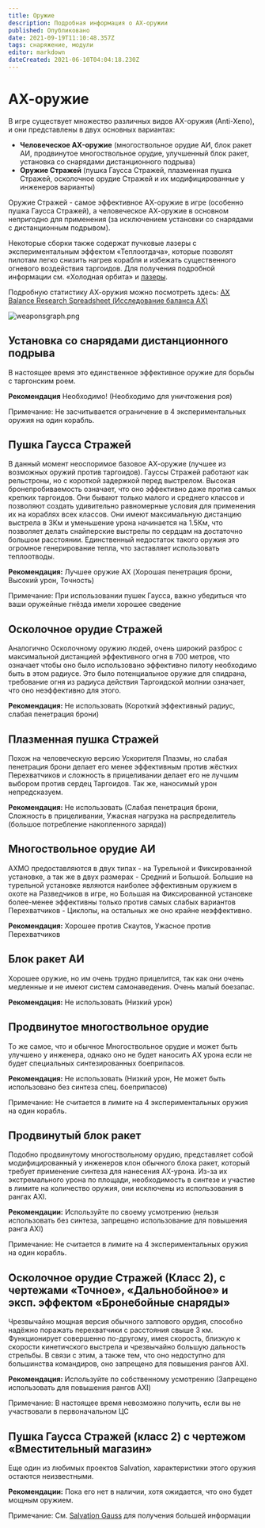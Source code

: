 ```yaml
---
title: Оружие
description: Подробная информация о AX-оружии
published: Опубликовано
date: 2021-09-19T11:10:48.357Z
tags: снаряжение, модули
editor: markdown
dateCreated: 2021-06-10T04:04:18.230Z
---
```


# АХ-оружие
В игре существует множество различных видов AX-оружия (Anti-Xeno), и они представлены в двух основных вариантах:

- **Человеческое AX-оружие** (многоствольное орудие АИ, блок ракет АИ, продвинутое многоствольное орудие, улучшенный блок ракет, установка со снарядами дистанционного подрыва)
- **Оружие Стражей** (пушка Гаусса Стражей, плазменная пушка Стражей, осколочное орудие Стражей и их модифицированные у инженеров варианты)

Оружие Стражей - самое эффективное АХ-оружие в игре (особенно пушка Гаусса Стражей), а человеческое АХ-оружие в основном непригодно для применения (за исключением установки со снарядами с дистанционным подрывом).

Некоторые сборки также содержат пучковые лазеры с экспериментальным эффектом «Теплоотдача», которые позволят пилотам легко снизить нагрев корабля и избежать существенного огневого воздействия таргоидов. Для получения подробной информации см. «Холодная орбита» и [лазеры](/en/lasers).

Подробную статистику АХ-оружия можно посмотреть здесь: [AX Balance Research Spreadsheet (Исследование баланса АХ)](https://docs.google.com/spreadsheets/d/1kNZwBn16nYcrqpaua08VQb_ea3PF9SYcO-1IWivPZsA/edit#gid=1860633931)

![weaponsgraph.png](/img/weaponsgraph.png)

## Установка со снарядами дистанционного подрыва

В настоящее время это единственное эффективное оружие для борьбы с таргонским роем.

**Рекомендация** Необходимо! (Необходимо для уничтожения роя)

Примечание: Не засчитывается ограничение в 4 экспериментальных оружия на один корабль.

## Пушка Гаусса Стражей

В данный момент неоспоримое базовое АХ-оружие (лучшее из возможных оружий против таргоидов). Гауссы Стражей работают как рельстроны, но с короткой задержкой перед выстрелом. Высокая бронепробиваемость означает, что оно эффективно даже против самых крепких таргоидов. Они бывают только малого и среднего классов и позволяют создать удивительно равномерные условия для применения их на кораблях всех классов. Они имеют максимальную дистанцию выстрела в 3Км и уменьшение урона начинается на 1.5Км, что позволяет делать снайперские выстрелы по сердцам на достаточно большом расстоянии. Единственный недостаток такого оружия это огромное генерирование тепла, что заставляет использовать теплоотводы.

**Рекомендация:** Лучшее оружие AX (Хорошая пенетрация брони, Высокий урон, Точность)

Примечание: При использовании пушек Гаусса, важно убедиться что ваши оружейные гнёзда имели хорошее сведение

## Осколочное орудие Стражей

Аналогично Осколочному оружию людей, очень широкий разброс с максимальной дистанцией эффективного огня в 700 метров, что означает чтобы оно было использовано эффективно пилоту необходимо быть в этом радиусе. Это было потенциальное оружие для спидрана, требование огня из радиуса действия Таргоидской молнии означает, что оно неэффективно для этого.

**Рекомендация:** Не использовать (Короткий эффективный радиус, слабая пенетрация брони)

## Плазменная пушка Стражей

Похож на человеческую версию Ускорителя Плазмы, но слабая пенетрация брони делает его менее эффективным против жёстких Перехватчиков и сложность в прицеливании делает его не лучшим выбором против сердец Таргоидов. Так же, наносимый урон непредсказуем.

**Рекомендация:** Не использовать (Слабая пенетрация брони, Сложность в прицеливании, Ужасная нагрузка на распределитель (большое потребление накопленного заряда))

## Многоствольное орудие АИ

АХМО предоставляются в двух типах - на Турельной и Фиксированной установке, а так же в двух размерах - Средний и Большой. Большие на турельной установке являются наиболее эффективным оружием в охоте на Разведчиков в игре, но Большая на Фиксированной установке более-менее эффективны только против самых слабых вариантов Перехватчиков - Циклопы, на остальных же оно крайне неэффективно.

**Рекомендация:** Хорошее против Скаутов, Ужасное против Перехватчиков

## Блок ракет АИ

Хорошее оружие, но им очень трудно прицелится, так как они очень медленные и не имеют систем самонаведения. Очень малый боезапас.

**Рекомендация:** Не использовать (Низкий урон)

## Продвинутое многоствольное орудие

То же самое, что и обычное Многоствольное орудие и может быть улучшено у инженера, однако оно не будет наносить АХ урона если не будет специальных синтезированных боеприпасов.

**Рекомендация:** Не использовать (Низкий урон, Не может быть использовано без синтеза спец. боеприпасов)

Примечание: Не считается в лимите на 4 экспериментальных оружия на один корабль.

## Продвинутый блок ракет

Подобно продвинутому многоствольному орудию, представляет собой модифицированный у инженеров клон обычного блока ракет, который требует применение синтеза для нанесения AX-урона. Из-за их экстремального урона по площади, необходимость в синтезе и участие в лимите на количество оружия, они исключены из использования в рангах AXI.

**Рекомендации:** Используйте по своему усмотрению (нельзя использовать без синтеза, запрещено использование для повышения ранга AXI)

Примечание: Не считается в лимите на 4 экспериментальных оружия на один корабль.

## Осколочное орудие Стражей (Класс 2), с чертежами «Точное», «Дальнобойное» и эксп. эффектом «Бронебойные снаряды»

Чрезвычайно мощная версия обычного залпового орудия, способно надёжно поражать перехватчики с расстояния свыше 3 км. Функционирует совершенно по-другому, имея скорость, близкую к скорости кинетичского выстрела и чрезвычайно большую дальность стрельбы. В связи с этим, а также тем, что оно недоступно для большинства командиров, оно запрещено для повышения рангов AXI.

**Рекомендация:** Используйте по собственному усмотрению (Запрещено использовать для повышения рангов AXI)

Примечание: В настоящее время невозможно получить, если вы не участвовали в первоначальном ЦС

## Пушка Гаусса Стражей (класс 2) с чертежом «Вместительный магазин»

Еще один из любимых проектов Salvation, характеристики этого оружия остаются неизвестными.

**Рекомендации:** Пока его нет в наличии, хотя ожидается, что оно будет мощным оружием.

Примечание: См. [Salvation Gauss](https://wiki.antixenoinitiative.com/es/salvation-gauss) для получения большей информации
